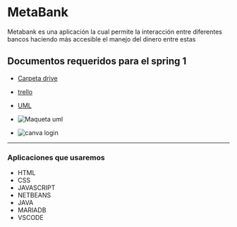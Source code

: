 # MetaBank 

Metabank es una aplicación la cual permite la interacción entre diferentes bancos haciendo más accesible el manejo del dinero entre estas

## Documentos requeridos para el spring 1
- [Carpeta drive](https://drive.google.com/drive/folders/1xlujYkwU5Sen0VlPSf3Wt-1bpYTXgDGa)

- [trello](https://trello.com/b/DVxhdeOx/metabank)
- [UML](https://lucid.app/lucidchart/dadb70fb-a5d8-4d17-8cfe-eab8a26bc029/edit?invitationId=inv_79f89a01-52fd-418b-bbea-6ee540eb5b8e&page=0_0#)
- ![Maqueta uml](imagenes/uml_prototipo.jpgz)
-  ![canva login](https://www.canva.com/design/DAFKdcb7Amw/IenTdCylVMsJ7XtCqcu1dQ/edit?utm_content=DAFKdcb7Amw&utm_campaign=designshare&utm_medium=link2&utm_source=sharebutton#1)
---
### Aplicaciones que usaremos

- HTML
- CSS
- JAVASCRIPT
- NETBEANS
- JAVA
- MARIADB
- VSCODE